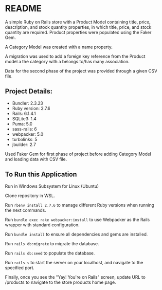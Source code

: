 # README

A simple Ruby on Rails store with a Product Model containing title, price, description, and stock quantity properties, 
in which title, price, and stock quantity are required.
Product properties were populated using the Faker Gem. 

A Category Model was created with a name property. 

A migration was used to add a foreign key reference from the Product model a the category with a belongs to/has many association.

Data for the second phase of the project was provided through a given CSV file.

## Project Details:

* Bundler: 2.3.23
* Ruby version: 2.7.6
* Rails: 6.1.4.1
* SQLite3: 1.4
* Puma: 5.0
* sass-rails: 6
* webpacker: 5.0
* turbolinks: 5
* jbuilder: 2.7

Used Faker Gem for first phase of project before adding Category Model and loading data with CSV file.

## To Run this Application

Run in Windows Subsystem for Linux (Ubuntu) 

Clone repository in WSL.

Run `rbenv install 2.7.6` to manage different Ruby versions when running the next commands.

Run `bundle exec rake webpacker:install` to use Webpacker as the Rails wrapper with standard configuration.

Run `bundle install` to ensure all dependencies and gems are installed.

Run `rails db:migrate` to migrate the database.

Run `rails db:seed` to populate the database.

Run `rails s` to start the server on your localhost, and navigate to the specified port.

Finally, once you see the "Yay! You're on Rails" screen, update URL to /products to navigate to the store products home page.
